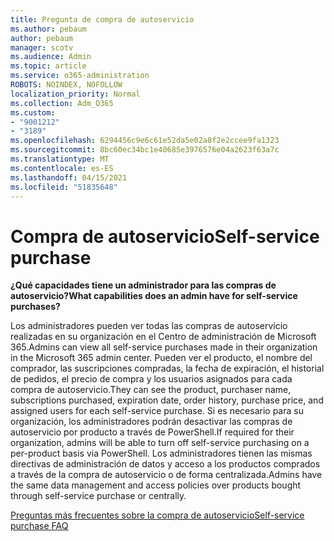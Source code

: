 ```yaml
---
title: Pregunta de compra de autoservicio
ms.author: pebaum
author: pebaum
manager: scotv
ms.audience: Admin
ms.topic: article
ms.service: o365-administration
ROBOTS: NOINDEX, NOFOLLOW
localization_priority: Normal
ms.collection: Adm_O365
ms.custom:
- "9001212"
- "3189"
ms.openlocfilehash: 6294456c9e6c61e52da5e02a8f2e2ccee9fa1323
ms.sourcegitcommit: 8bc60ec34bc1e40685e3976576e04a2623f63a7c
ms.translationtype: MT
ms.contentlocale: es-ES
ms.lasthandoff: 04/15/2021
ms.locfileid: "51835648"
---
```

# <a name="self-service-purchase"></a><span data-ttu-id="24e30-102">Compra de autoservicio</span><span class="sxs-lookup"><span data-stu-id="24e30-102">Self-service purchase</span></span>

<span data-ttu-id="24e30-103">**¿Qué capacidades tiene un administrador para las compras de autoservicio?**</span><span class="sxs-lookup"><span data-stu-id="24e30-103">**What capabilities does an admin have for self-service purchases?**</span></span>

<span data-ttu-id="24e30-104">Los administradores pueden ver todas las compras de autoservicio realizadas en su organización en el Centro de administración de Microsoft 365.</span><span class="sxs-lookup"><span data-stu-id="24e30-104">Admins can view all self-service purchases made in their organization in the Microsoft 365 admin center.</span></span> <span data-ttu-id="24e30-105">Pueden ver el producto, el nombre del comprador, las suscripciones compradas, la fecha de expiración, el historial de pedidos, el precio de compra y los usuarios asignados para cada compra de autoservicio.</span><span class="sxs-lookup"><span data-stu-id="24e30-105">They can see the product, purchaser name, subscriptions purchased, expiration date, order history, purchase price, and assigned users for each self-service purchase.</span></span>  <span data-ttu-id="24e30-106">Si es necesario para su organización, los administradores podrán desactivar las compras de autoservicio por producto a través de PowerShell.</span><span class="sxs-lookup"><span data-stu-id="24e30-106">If required for their organization, admins will be able to turn off self-service purchasing on a per-product basis via PowerShell.</span></span>  <span data-ttu-id="24e30-107">Los administradores tienen las mismas directivas de administración de datos y acceso a los productos comprados a través de la compra de autoservicio o de forma centralizada.</span><span class="sxs-lookup"><span data-stu-id="24e30-107">Admins have the same data management and access policies over products bought through self-service purchase or centrally.</span></span>

[<span data-ttu-id="24e30-108">Preguntas más frecuentes sobre la compra de autoservicio</span><span class="sxs-lookup"><span data-stu-id="24e30-108">Self-service purchase FAQ</span></span>](https://aka.ms/self-service-purchase-faq)

